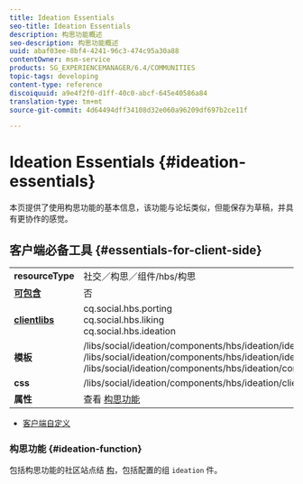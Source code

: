 ```yaml
---
title: Ideation Essentials
seo-title: Ideation Essentials
description: 构思功能概述
seo-description: 构思功能概述
uuid: abaf03ee-8bf4-4241-96c3-474c95a30a88
contentOwner: msm-service
products: SG_EXPERIENCEMANAGER/6.4/COMMUNITIES
topic-tags: developing
content-type: reference
discoiquuid: a9e4f2f0-d1ff-40c0-abcf-645e40586a84
translation-type: tm+mt
source-git-commit: 4d64494dff34108d32e060a96209df697b2ce11f

---
```



# Ideation Essentials {#ideation-essentials}

本页提供了使用构思功能的基本信息，该功能与论坛类似，但能保存为草稿，并具有更协作的感觉。

## 客户端必备工具 {#essentials-for-client-side}

<table> 
 <tbody>
  <tr>
   <td> <strong>resourceType</strong></td> 
   <td>社交／构思／组件/hbs/构思</td> 
  </tr>
  <tr>
   <td> <a href="scf.md#add-or-include-a-communities-component"><strong>可包含</strong></a></td> 
   <td>否</td> 
  </tr>
  <tr>
   <td> <a href="clientlibs.md"><strong>clientlibs</strong></a></td> 
   <td>cq.social.hbs.porting<br /> cq.social.hbs.liking<br /> cq.social.hbs.ideation</td> 
  </tr>
  <tr>
   <td> <strong>模板</strong></td> 
   <td> /libs/social/ideation/components/hbs/ideation/ideation.hbs<br /> /libs/social/ideation/components/hbs/ideation/ideationlists.hbs<br /> /libs/social/ideation/components/hbs/ideation/composer.hbs</td> 
  </tr>
  <tr>
   <td> <strong>css</strong></td> 
   <td> /libs/social/ideation/components/hbs/ideation/clientlibs/ideation.css</td> 
  </tr>
  <tr>
   <td><strong> 属性</strong></td> 
   <td>查看 <a href="ideation-feature.md">构思功能</a></td> 
  </tr>
 </tbody>
</table>

* [客户端自定义](client-customize.md)

### 构思功能 {#ideation-function}

包括构思功能的社区站点结 [构](functions.md#ideation-function)，包括配置的组 `ideation` 件。
